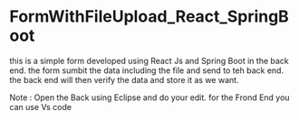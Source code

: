 # FormWithFileUpload_React_SpringBoot

this is a simple form developed using React Js and Spring Boot in the back end.
the form sumbit the data including the file and send to teh back end.
the back end will then verify the data and store it as we want.


Note :
Open the Back using Eclipse and do your edit.
for the Frond End you can use Vs code
